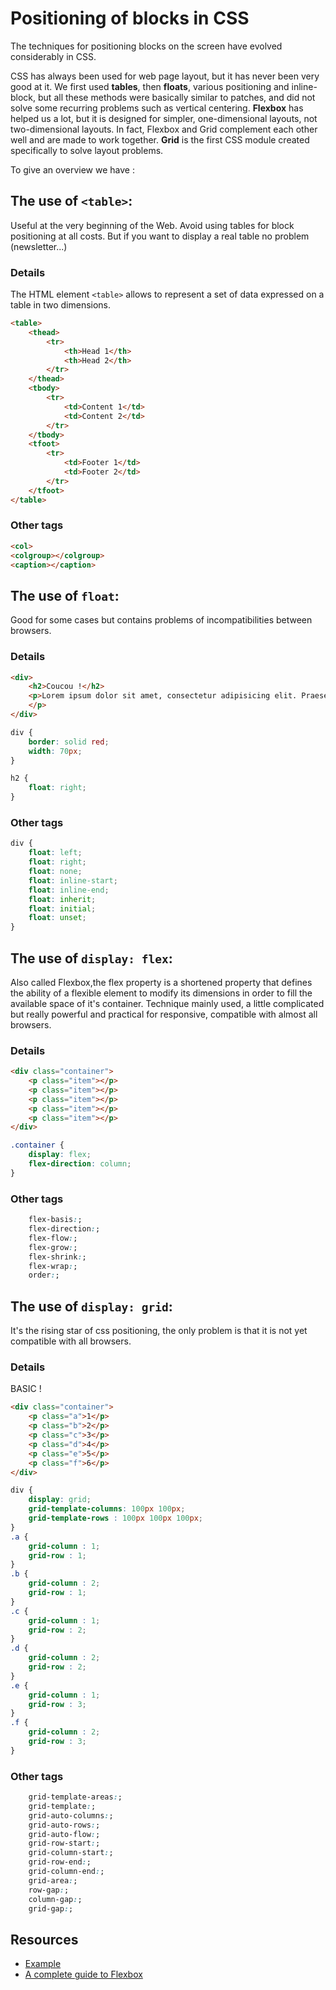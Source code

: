 # Positioning of blocks in CSS

The techniques for positioning blocks on the screen have evolved considerably in CSS.

CSS has always been used for web page layout, but it has never been very good at it. We first used **tables**, then **floats**, various positioning and inline-block, but all these methods were basically similar to patches, and did not solve some recurring problems such as vertical centering. **Flexbox** has helped us a lot, but it is designed for simpler, one-dimensional layouts, not two-dimensional layouts. In fact, Flexbox and Grid complement each other well and are made to work together. **Grid** is the first CSS module created specifically to solve layout problems.

To give an overview we have :

## The use of `<table>`:

Useful at the very beginning of the Web. Avoid using tables for block positioning at all costs. But if you want to display a real table no problem (newsletter...)

### Details

The HTML element `<table>` allows to represent a set of data expressed on a table in two dimensions.

````HTML
<table>
    <thead>
        <tr>
            <th>Head 1</th>
            <th>Head 2</th>
        </tr>
    </thead>
    <tbody>
        <tr>
            <td>Content 1</td>
            <td>Content 2</td>
        </tr>
    </tbody>
    <tfoot>
        <tr>
            <td>Footer 1</td>
            <td>Footer 2</td>
        </tr>
    </tfoot>
</table>
````

### Other tags

````HTML
<col>
<colgroup></colgroup>
<caption></caption>
````

## The use of `float`:

Good for some cases but contains problems of incompatibilities between browsers.

### Details

````HTML
<div>
    <h2>Coucou !</h2>
    <p>Lorem ipsum dolor sit amet, consectetur adipisicing elit. Praesentium cupiditate sed sequi odit consequatur quasi. Blanditiis facilis porro praesentium in ratione quos, sed, sapiente cum ipsa, nulla sit nesciunt? Dolorum.
    </p>
</div>
````

````CSS
div {
    border: solid red;
    width: 70px;
}

h2 {
    float: right;
}
````

### Other tags

````CSS
div {
    float: left;
    float: right;
    float: none;
    float: inline-start;
    float: inline-end;
    float: inherit;
    float: initial;
    float: unset;
}
````

## The use of `display: flex`:

Also called Flexbox,the flex property is a shortened property that defines the ability of a flexible element to modify its dimensions in order to fill the available space of it's container.
Technique mainly used, a little complicated but really powerful and practical for responsive, compatible with almost all browsers.

### Details

````HTML
<div class="container">
    <p class="item"></p>
    <p class="item"></p>
    <p class="item"></p>
    <p class="item"></p>
    <p class="item"></p>
</div>
````

````CSS
.container {
    display: flex;
    flex-direction: column;
}
````

### Other tags

````CSS
	flex-basis:;
	flex-direction:;
	flex-flow:;
	flex-grow:;
	flex-shrink:;
	flex-wrap:;
	order:;
````

## The use of `display: grid`:

It's the rising star of css positioning, the only problem is that it is not yet compatible with all browsers.

### Details

BASIC !

````HTML
<div class="container">
    <p class="a">1</p>
    <p class="b">2</p>
    <p class="c">3</p>
    <p class="d">4</p>
    <p class="e">5</p>
    <p class="f">6</p>
</div>
````

````CSS
div {
    display: grid;
    grid-template-columns: 100px 100px;
    grid-template-rows : 100px 100px 100px;
}
.a {
    grid-column : 1;
    grid-row : 1;
}
.b {
    grid-column : 2;
    grid-row : 1;
}
.c {
    grid-column : 1;
    grid-row : 2;
}
.d {
    grid-column : 2;
    grid-row : 2;
}
.e {
    grid-column : 1;
    grid-row : 3;
}
.f {
    grid-column : 2;
    grid-row : 3;
}
````

### Other tags

````CSS
    grid-template-areas:;
    grid-template:;
    grid-auto-columns:;
    grid-auto-rows:;
    grid-auto-flow:;
    grid-row-start:;
    grid-column-start:;
    grid-row-end:;
    grid-column-end:;
    grid-area:;
    row-gap:;
    column-gap:;
    grid-gap:;

````

## Resources

* [Example](https://tobiasahlin.com/blog/common-flexbox-patterns/)
* [A complete guide to Flexbox](https://css-tricks.com/snippets/css/a-guide-to-flexbox/)
